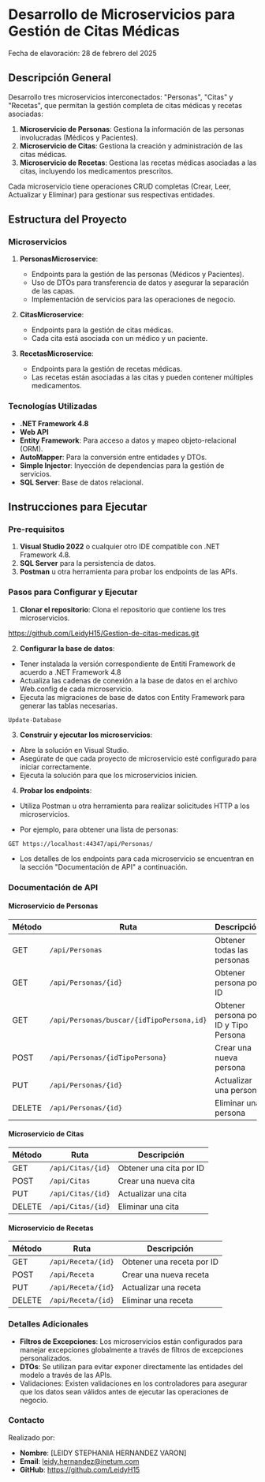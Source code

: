 # Desarrollo de Microservicios para Gestión de Citas Médicas

Fecha de elavoración: 28 de febrero del 2025

## Descripción General
Desarrollo tres microservicios interconectados: "Personas", "Citas" y "Recetas", que permitan la gestión completa de citas médicas y recetas asociadas:

1. **Microservicio de Personas**: Gestiona la información de las personas involucradas (Médicos y Pacientes).
2. **Microservicio de Citas**: Gestiona la creación y administración de las citas médicas.
3. **Microservicio de Recetas**: Gestiona las recetas médicas asociadas a las citas, incluyendo los medicamentos prescritos.

Cada microservicio tiene operaciones CRUD completas (Crear, Leer, Actualizar y Eliminar) para gestionar sus respectivas entidades.

## Estructura del Proyecto

### Microservicios

1. **PersonasMicroservice**: 
   - Endpoints para la gestión de las personas (Médicos y Pacientes).
   - Uso de DTOs para transferencia de datos y asegurar la separación de las capas.
   - Implementación de servicios para las operaciones de negocio.
   
2. **CitasMicroservice**:
   - Endpoints para la gestión de citas médicas.
   - Cada cita está asociada con un médico y un paciente.
   
3. **RecetasMicroservice**:
   - Endpoints para la gestión de recetas médicas.
   - Las recetas están asociadas a las citas y pueden contener múltiples medicamentos.

### Tecnologías Utilizadas

- **.NET Framework 4.8**
- **Web API**
- **Entity Framework**: Para acceso a datos y mapeo objeto-relacional (ORM).
- **AutoMapper**: Para la conversión entre entidades y DTOs.
- **Simple Injector**: Inyección de dependencias para la gestión de servicios.
- **SQL Server**: Base de datos relacional.
  
## Instrucciones para Ejecutar

### Pre-requisitos

1. **Visual Studio 2022** o cualquier otro IDE compatible con .NET Framework 4.8.
2. **SQL Server** para la persistencia de datos.
3. **Postman** u otra herramienta para probar los endpoints de las APIs.

### Pasos para Configurar y Ejecutar

1. **Clonar el repositorio**: Clona el repositorio que contiene los tres microservicios.


https://github.com/LeidyH15/Gestion-de-citas-medicas.git


2. **Configurar la base de datos**:

- Tener instalada la versión correspondiente de Entiti Framework de acuerdo a .NET Framework 4.8
- Actualiza las cadenas de conexión a la base de datos en el archivo Web.config de cada microservicio.
- Ejecuta las migraciones de base de datos con Entity Framework para generar las tablas necesarias.

``` En la consola:
Update-Database
```

3. **Construir y ejecutar los microservicios**:

- Abre la solución en Visual Studio.
- Asegúrate de que cada proyecto de microservicio esté configurado para iniciar correctamente.
- Ejecuta la solución para que los microservicios inicien.

4. **Probar los endpoints**:

- Utiliza Postman u otra herramienta para realizar solicitudes HTTP a los microservicios.

- Por ejemplo, para obtener una lista de personas:

```
GET https://localhost:44347/api/Personas/
```

- Los detalles de los endpoints para cada microservicio se encuentran en la sección "Documentación de API" a continuación.

### Documentación de API

#### Microservicio de Personas

| Método | Ruta                                       | Descripción                              |
|--------|--------------------------------------------|------------------------------------------|
| GET    | `/api/Personas`                           | Obtener todas las personas                |
| GET    | `/api/Personas/{id}`                      | Obtener persona por ID                    |
| GET    | `/api/Personas/buscar/{idTipoPersona,id}` | Obtener persona por ID y Tipo Persona     |
| POST   | `/api/Personas/{idTipoPersona}`           | Crear una nueva persona                   |
| PUT    | `/api/Personas/{id}`                      | Actualizar una persona                    |
| DELETE | `/api/Personas/{id}`                      | Eliminar una persona                      |



#### Microservicio de Citas

| Método | Ruta                           | Descripción                              |
|--------|--------------------------------|------------------------------------------|
| GET    | `/api/Citas/{id}`              | Obtener una cita por ID                  |
| POST   | `/api/Citas`                   | Crear una nueva cita                     |
| PUT    | `/api/Citas/{id}`              | Actualizar una cita                      |
| DELETE | `/api/Citas/{id}`              | Eliminar una cita                        |

#### Microservicio de Recetas

| Método | Ruta                           | Descripción                              |
|--------|--------------------------------|------------------------------------------|
| GET    | `/api/Receta/{id}`            | Obtener una receta por ID                |
| POST   | `/api/Receta`                 | Crear una nueva receta                   |
| PUT    | `/api/Receta/{id}`            | Actualizar una receta                    |
| DELETE | `/api/Receta/{id}`            | Eliminar una receta                      |


### Detalles Adicionales
- **Filtros de Excepciones**: Los microservicios están configurados para manejar excepciones globalmente a través de filtros de excepciones personalizados.
- **DTOs**: Se utilizan para evitar exponer directamente las entidades del modelo a través de las APIs.
- Validaciones: Existen validaciones en los controladores para asegurar que los datos sean válidos antes de ejecutar las operaciones de negocio.

### Contacto
Realizado por:

- **Nombre**: [LEIDY STEPHANIA HERNANDEZ VARON]
- **Email**: leidy.hernandez@inetum.com
- **GitHub**: https://github.com/LeidyH15